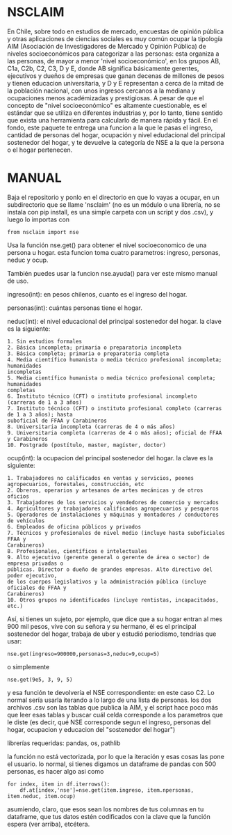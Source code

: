 # NSCLAIM

En Chile, sobre todo en estudios de mercado, encuestas de opinión pública y otras aplicaciones de ciencias sociales es muy común ocupar la tipología AIM (Asociación de Investigadores de Mercado y Opinión Pública) de niveles socioeconómicos para categorizar a las personas: esta organiza a las personas, de mayor a menor 'nivel socioeconómico', en los grupos AB, C1a, C2b, C2, C3, D y E, donde AB significa básicamente gerentes, ejecutivos y dueños de empresas que ganan decenas de millones de pesos y tienen educacion universitaria, y D y E representan a cerca de la mitad de la población nacional, con unos ingresos cercanos a la mediana y ocupaciones menos académizadas y prestigiosas. A pesar de que el concepto de "nivel socioeconómico" es altamente cuestionable, es el estándar que se utiliza en diferentes industrias y, por lo tanto, tiene sentido que exista una herramienta para calcularlo de manera rápida y fácil. En el fondo, este paquete te entrega una funcion a la que le pasas el ingreso, cantidad de personas del hogar, ocupación y nivel edudacional del principal sostenedor del hogar, y te devuelve la categoría de NSE a la que la persona o el hogar pertenecen. 

# MANUAL

Baja el repositorio y ponlo en el directorio en que lo vayas a ocupar, en un subdirectorio que se llame 'nsclaim' (no es un módulo o una librería, no se instala con pip install, es una simple carpeta con un script y dos .csv), y luego lo importas con 

    from nsclaim import nse

Usa la función nse.get() para obtener el nivel socioeconomico de una persona u
hogar. esta funcion toma cuatro parametros: ingreso, personas, neduc y ocup.

También puedes usar la funcion nse.ayuda() para ver este mismo manual de uso. 
    
ingreso(int): en pesos chilenos, cuanto es el ingreso del hogar. 
    
personas(int): cuántas personas tiene el hogar.
    
neduc(int): el nivel educacional del principal sostenedor del hogar. la clave es la siguiente:
    
    1. Sin estudios formales
    2. Básica incompleta; primaria o preparatoria incompleta
    3. Básica completa; primaria o preparatoria completa
    4. Media científico humanista o media técnico profesional incompleta; humanidades
    incompletas
    5. Media científico humanista o media técnico profesional completa; humanidades
    completas
    6. Instituto técnico (CFT) o instituto profesional incompleto (carreras de 1 a 3 años)
    7. Instituto técnico (CFT) o instituto profesional completo (carreras de 1 a 3 años); hasta
    suboficial de FFAA y Carabineros
    8. Universitaria incompleta (carreras de 4 o más años)
    9. Universitaria completa (carreras de 4 o más años); oficial de FFAA y Carabineros
    10. Postgrado (postítulo, master, magíster, doctor)

ocup(int): la ocupacion del principal sostenedor del hogar. la clave es la siguiente:

    1. Trabajadores no calificados en ventas y servicios, peones agropecuarios, forestales, construcción, etc
    2. Obreros, operarios y artesanos de artes mecánicas y de otros oficios
    3. Trabajadores de los servicios y vendedores de comercio y mercados
    4. Agricultores y trabajadores calificados agropecuarios y pesqueros
    5. Operadores de instalaciones y máquinas y montadores / conductores de vehículos
    6. Empleados de oficina públicos y privados
    7. Técnicos y profesionales de nivel medio (incluye hasta suboficiales FFAA y
    Carabineros)
    8. Profesionales, científicos e intelectuales
    9. Alto ejecutivo (gerente general o gerente de área o sector) de empresa privadas o
    públicas. Director o dueño de grandes empresas. Alto directivo del poder ejecutivo,
    de los cuerpos legislativos y la administración pública (incluye oficiales de FFAA y
    Carabineros)
    10. Otros grupos no identificados (incluye rentistas, incapacitados, etc.)

Así, si tienes un sujeto, por ejemplo, que dice que a su hogar entran al mes 900 mil pesos, vive con su señora y su hermano, él es el principal sostenedor del hogar, trabaja de uber y estudió periodismo, tendrías que usar:

    nse.get(ingreso=900000,personas=3,neduc=9,ocup=5)

o simplemente

    nse.get(9e5, 3, 9, 5)

y esa función te devolvería el NSE correspondiente: en este caso C2. Lo normal sería usarla iterando a lo largo de una lista de personas. los dos archivos .csv son las tablas que publica la AIM, y el script hace poco más que leer esas tablas y buscar cuál celda corresponde a los parametros que le diste (es decir, qué NSE corresponde segun el ingreso, personas del hogar, ocupacion y educacion del "sostenedor del hogar")

librerías requeridas: pandas, os, pathlib

la función no está vectorizada, por lo que la iteración y esas cosas las pone el usuario. lo normal, si tienes digamos un dataframe de pandas con 500 personas, es hacer algo asi como

    for index, item in df.iterrows():
        df.at[index,'nse']=nse.get(item.ingreso, item.npersonas, item.neduc, item.ocup)
        
asumiendo, claro, que esos sean los nombres de tus columnas en tu dataframe, que tus datos estén codificados con la clave que la función espera (ver arriba), etcétera. 
